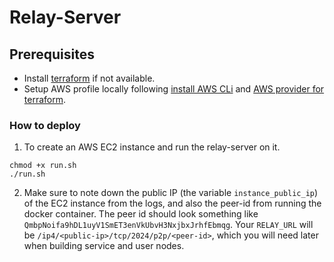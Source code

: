 # Relay-Server

## Prerequisites

- Install [terraform](https://developer.hashicorp.com/terraform/install?ajs_aid=ed249051-f377-40c5-a163-f2114be4d6f7&product_intent=terraform) if not available.
- Setup AWS profile locally following [install AWS CLi](https://docs.aws.amazon.com/cli/latest/userguide/getting-started-install.html) and [AWS provider for terraform](https://registry.terraform.io/providers/hashicorp/aws/latest/docs#shared-configuration-and-credentials-files).

### How to deploy

1. To create an AWS EC2 instance and run the relay-server on it.

```
chmod +x run.sh
./run.sh
```

2. Make sure to note down the public IP (the variable `instance_public_ip`) of the EC2 instance from the logs, and also the peer-id from running the docker container. The peer id should look something like `QmbpNoifa9hDL1uyV1SmET3enVkUbvH3NxjbxJrhfEbmqg`. Your `RELAY_URL` will be `/ip4/<public-ip>/tcp/2024/p2p/<peer-id>`, which you will need later when building service and user nodes.
